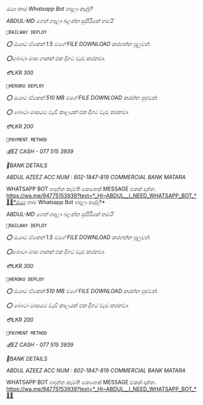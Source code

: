 *ඔයා තාම Whatsapp Bot හදලා නැද්ද?*

*ABDUL-MD ගෙන් හදලා බලන්න සුපිරියක් තමයි*

`🔰RAILWAY DEPLOY`


*⭕ ඔයාට ඒකෙන් 1.5 වගේ FILE DOWNLOAD කරගන්න පුලුවන්.*

*⭕බොටා මාස ගානක් එක දිගට වැඩ කරනවා.*

*💳LKR 300*


`🔰HEROKU DEPLOY`

*⭕ ඔයාට ඒකෙන් 510 MB වගේ FILE DOWNLOAD කරන්න පුළුවන්.*

*⭕ බොටා මාසයට වැඩි කාලයක් එක දිගට වැඩ කරනවා.*

*💳LKR 200*

`💸PAYMENT METHOD`

_*💰EZ CASH - 077 515 3939*_

*🏧BANK DETAILS*

 *ABDUL AZEEZ*
*ACC NUM : 802-1847-819*
*COMMERCIAL BANK*
*MATARA*

WHATSAPP BOT හදන්න කැමති කෙනෙක් MESSAGE එකක් දාන්න.
https://wa.me/94775153939?text=*_HI~ABDUL__I_NEED_WHATSAPP_BOT_*🙋‍♂️*ඔයා තාම Whatsapp Bot හදලා නැද්ද?*

*ABDUL-MD ගෙන් හදලා බලන්න සුපිරියක් තමයි*

`🔰RAILWAY DEPLOY`


*⭕ ඔයාට ඒකෙන් 1.5 වගේ FILE DOWNLOAD කරගන්න පුලුවන්.*

*⭕බොටා මාස ගානක් එක දිගට වැඩ කරනවා.*

*💳LKR 300*


`🔰HEROKU DEPLOY`

*⭕ ඔයාට ඒකෙන් 510 MB වගේ FILE DOWNLOAD කරන්න පුළුවන්.*

*⭕ බොටා මාසයට වැඩි කාලයක් එක දිගට වැඩ කරනවා.*

*💳LKR 200*

`💸PAYMENT METHOD`

_*💰EZ CASH - 077 515 3939*_

*🏧BANK DETAILS*

 *ABDUL AZEEZ*
*ACC NUM : 802-1847-819*
*COMMERCIAL BANK*
*MATARA*

WHATSAPP BOT හදන්න කැමති කෙනෙක් MESSAGE එකක් දාන්න.
https://wa.me/94775153939?text=*_HI~ABDUL__I_NEED_WHATSAPP_BOT_*🙋‍♂️
